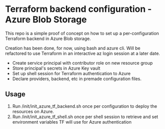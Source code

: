 # Terraform backend configuration - Azure Blob Storage 

This repo is a simple proof of concept on how to set up a per-configuration Terraform backend in Azure Blob storage.

Creation has been done, for now, using bash and azure cli. Will be refactored to use Terraform in an interactive az login session at a later date.

- Create service principal with contributor role on new resource group
- Store principal's secrets in Azure Key vault
- Set up shell session for Terraform authentication to Azure
- Declare providers, backend, etc in premade configuration files.

## Usage

1. Run /init/init_azure_tf_backend.sh once per configuration to deploy the resources on Azure.
2. Run /init/init_azure_tf_shell.sh once per shell session to retrieve and set environment variables TF will use for Azure authentication


